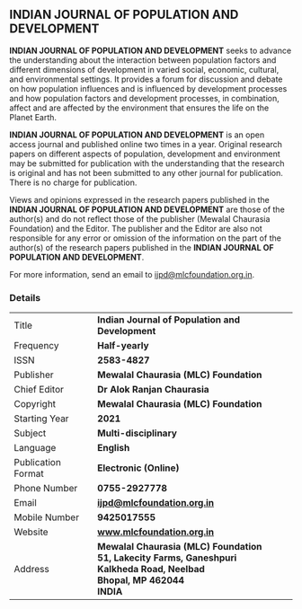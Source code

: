 ## INDIAN JOURNAL OF POPULATION AND DEVELOPMENT

**INDIAN JOURNAL OF POPULATION AND DEVELOPMENT** seeks to advance the understanding about the interaction between population factors and different dimensions of development in varied social, economic, cultural, and environmental settings. It provides a forum for discussion and debate on how population influences and is influenced by development processes and how population factors and development processes, in combination, affect and are affected by the environment that ensures the life on the Planet Earth.

**INDIAN JOURNAL OF POPULATION AND DEVELOPMENT** is an open access journal and published online two times in a year. Original research papers on different aspects of population, development and environment may be submitted for publication with the understanding that the research is original and has not been submitted to any other journal for publication. There is no charge for publication.

Views and opinions expressed in the research papers published in the **INDIAN JOURNAL OF POPULATION AND DEVELOPMENT** are those of the author(s) and do not reflect those of the publisher (Mewalal Chaurasia Foundation) and the Editor. The publisher and the Editor are also not responsible for any error or omission of the information on the part of the author(s) of the research papers published in the **INDIAN JOURNAL OF POPULATION AND DEVELOPMENT**.

For more information, send an email to <ijpd@mlcfoundation.org.in>.

### Details

|||
|-|-|
| Title | **Indian Journal of Population and Development** |
| Frequency | **Half-yearly** |
| ISSN | **2583-4827** |
| Publisher | **Mewalal Chaurasia (MLC) Foundation** |
| Chief Editor | **Dr Alok Ranjan Chaurasia** |
| Copyright | **Mewalal Chaurasia (MLC) Foundation** |
| Starting Year | **2021** |
| Subject | **Multi-disciplinary** |
| Language | **English** |
| Publication Format | **Electronic (Online)** |
| Phone Number | **0755-2927778** |
| Email | **<ijpd@mlcfoundation.org.in>** |
| Mobile Number | **9425017555** |
| Website | **www.mlcfoundation.org.in** |
| Address | **Mewalal Chaurasia (MLC) Foundation <br> 51, Lakecity Farms, Ganeshpuri <br> Kalkheda Road, Neelbad <br> Bhopal, MP 462044 <br> INDIA** |
